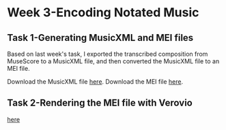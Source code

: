 # Week 3-Encoding Notated Music
## Task 1-Generating MusicXML and MEI files
Based on last week's task, I exported the transcribed composition from MuseScore to a MusicXML file, and then converted the MusicXML file to an MEI file.

Download the MusicXML file [here](Blank.Space.Taylor.Swift.musicmxl).
Download the MEI file [here](https://github.com/Vvvi00/MCA-2023/blob/master/Blank%20Space%20Taylor%20Swift.mei).

## Task 2-Rendering the MEI file with Verovio

[here](verovio.html)
